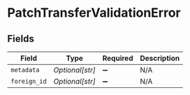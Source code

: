 # PatchTransferValidationError


## Fields

| Field              | Type               | Required           | Description        |
| ------------------ | ------------------ | ------------------ | ------------------ |
| `metadata`         | *Optional[str]*    | :heavy_minus_sign: | N/A                |
| `foreign_id`       | *Optional[str]*    | :heavy_minus_sign: | N/A                |